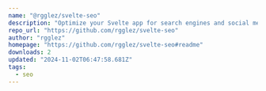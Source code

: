 ```yaml
---
name: "@rgglez/svelte-seo"
description: "Optimize your Svelte app for search engines and social media with meta tags, Open Graph, and JSON-LD."
repo_url: "https://github.com/rgglez/svelte-seo"
author: "rgglez"
homepage: "https://github.com/rgglez/svelte-seo#readme"
downloads: 2
updated: "2024-11-02T06:47:58.681Z"
tags: 
  - seo
---
```

